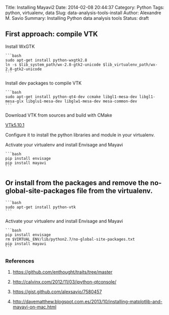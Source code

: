 Title: Installing Mayavi2
Date: 2014-02-08 20:44:37
Category: Python
Tags: python, virtualenv, data
Slug: data-analysis-tools-install
Author: Alexandre M. Savio
Summary: Installing Python data analysis tools
Status: draft

## First approach: compile VTK

 Install WxGTK

    ```bash
    sudo apt-get install python-wxgtk2.8
    ln -s $lib_system_path/wx-2.8-gtk2-unicode $lib_virtualenv_path/wx-2.8-gtk2-unicode
    ```

 Install dev packages to compile VTK

    ```bash
    sudo apt-get install python-qt4-dev ccmake libgl1-mesa-dev libgl1-mesa-glx libglu1-mesa-dev libglw1-mesa-dev mesa-common-dev
    ```

 Download VTK from sources and build with CMake

  [VTk5.10.1](http://www.vtk.org/files/release/5.10/vtk-5.10.1.tar.gz)

  Configure it to install the python libraries and module in your virtualenv.

 Activate your virtualenv and install Envisage and Mayavi

    ```bash
    pip install envisage
    pip install mayavi
    ```

 ## Or install from the packages and remove the no-global-site-packages file from the virtualenv.

    ```bash
    sudo apt-get install python-vtk
    ```

  Activate your virtualenv and install Envisage and Mayavi

    ```bash
    pip install envisage
    rm $VIRTUAL_ENV/lib/python2.7/no-global-site-packages.txt
    pip install mayavi
    ```

### References

 1. https://github.com/enthought/traits/tree/master

 2. <http://calvinx.com/2012/11/03/ipython-qtconsole/>

 3. <https://gist.github.com/alexsavio/7580457>

 4. <http://davematthew.blogspot.com.es/2013/10/installing-matplotlib-and-mayavi-on-mac.html>
